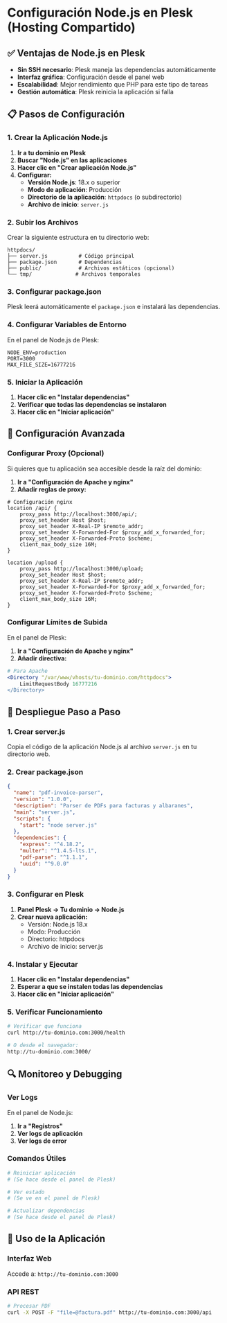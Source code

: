 # Configuración Node.js en Plesk (Hosting Compartido)

## ✅ Ventajas de Node.js en Plesk

- **Sin SSH necesario**: Plesk maneja las dependencias automáticamente
- **Interfaz gráfica**: Configuración desde el panel web
- **Escalabilidad**: Mejor rendimiento que PHP para este tipo de tareas
- **Gestión automática**: Plesk reinicia la aplicación si falla

## 📋 Pasos de Configuración

### 1. **Crear la Aplicación Node.js**

1. **Ir a tu dominio en Plesk**
2. **Buscar "Node.js" en las aplicaciones**
3. **Hacer clic en "Crear aplicación Node.js"**
4. **Configurar:**
   - **Versión Node.js**: 18.x o superior
   - **Modo de aplicación**: Producción
   - **Directorio de la aplicación**: `httpdocs` (o subdirectorio)
   - **Archivo de inicio**: `server.js`

### 2. **Subir los Archivos**

Crear la siguiente estructura en tu directorio web:

```
httpdocs/
├── server.js          # Código principal
├── package.json       # Dependencias
├── public/            # Archivos estáticos (opcional)
└── tmp/              # Archivos temporales
```

### 3. **Configurar package.json**

Plesk leerá automáticamente el `package.json` e instalará las dependencias.

### 4. **Configurar Variables de Entorno**

En el panel de Node.js de Plesk:

```
NODE_ENV=production
PORT=3000
MAX_FILE_SIZE=16777216
```

### 5. **Iniciar la Aplicación**

1. **Hacer clic en "Instalar dependencias"**
2. **Verificar que todas las dependencias se instalaron**
3. **Hacer clic en "Iniciar aplicación"**

## 🔧 Configuración Avanzada

### **Configurar Proxy (Opcional)**

Si quieres que tu aplicación sea accesible desde la raíz del dominio:

1. **Ir a "Configuración de Apache y nginx"**
2. **Añadir reglas de proxy:**

```nginx
# Configuración nginx
location /api/ {
    proxy_pass http://localhost:3000/api/;
    proxy_set_header Host $host;
    proxy_set_header X-Real-IP $remote_addr;
    proxy_set_header X-Forwarded-For $proxy_add_x_forwarded_for;
    proxy_set_header X-Forwarded-Proto $scheme;
    client_max_body_size 16M;
}

location /upload {
    proxy_pass http://localhost:3000/upload;
    proxy_set_header Host $host;
    proxy_set_header X-Real-IP $remote_addr;
    proxy_set_header X-Forwarded-For $proxy_add_x_forwarded_for;
    proxy_set_header X-Forwarded-Proto $scheme;
    client_max_body_size 16M;
}
```

### **Configurar Límites de Subida**

En el panel de Plesk:

1. **Ir a "Configuración de Apache y nginx"**
2. **Añadir directiva:**

```apache
# Para Apache
<Directory "/var/www/vhosts/tu-dominio.com/httpdocs">
    LimitRequestBody 16777216
</Directory>
```

## 🚀 Despliegue Paso a Paso

### **1. Crear server.js**

Copia el código de la aplicación Node.js al archivo `server.js` en tu directorio web.

### **2. Crear package.json**

```json
{
  "name": "pdf-invoice-parser",
  "version": "1.0.0",
  "description": "Parser de PDFs para facturas y albaranes",
  "main": "server.js",
  "scripts": {
    "start": "node server.js"
  },
  "dependencies": {
    "express": "^4.18.2",
    "multer": "^1.4.5-lts.1",
    "pdf-parse": "^1.1.1",
    "uuid": "^9.0.0"
  }
}
```

### **3. Configurar en Plesk**

1. **Panel Plesk → Tu dominio → Node.js**
2. **Crear nueva aplicación:**
   - Versión: Node.js 18.x
   - Modo: Producción
   - Directorio: httpdocs
   - Archivo de inicio: server.js

### **4. Instalar y Ejecutar**

1. **Hacer clic en "Instalar dependencias"**
2. **Esperar a que se instalen todas las dependencias**
3. **Hacer clic en "Iniciar aplicación"**

### **5. Verificar Funcionamiento**

```bash
# Verificar que funciona
curl http://tu-dominio.com:3000/health

# O desde el navegador:
http://tu-dominio.com:3000/
```

## 🔍 Monitoreo y Debugging

### **Ver Logs**

En el panel de Node.js:

1. **Ir a "Registros"**
2. **Ver logs de aplicación**
3. **Ver logs de error**

### **Comandos Útiles**

```bash
# Reiniciar aplicación
# (Se hace desde el panel de Plesk)

# Ver estado
# (Se ve en el panel de Plesk)

# Actualizar dependencias
# (Se hace desde el panel de Plesk)
```

## 📱 Uso de la Aplicación

### **Interfaz Web**

Accede a: `http://tu-dominio.com:3000`

### **API REST**

```bash
# Procesar PDF
curl -X POST -F "file=@factura.pdf" http://tu-dominio.com:3000/api